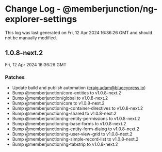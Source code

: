 # Change Log - @memberjunction/ng-explorer-settings

This log was last generated on Fri, 12 Apr 2024 16:36:26 GMT and should not be manually modified.

<!-- Start content -->

## 1.0.8-next.2

Fri, 12 Apr 2024 16:36:26 GMT

### Patches

- Update build and publish automation (craig.adam@bluecypress.io)
- Bump @memberjunction/core-entities to v1.0.8-next.2
- Bump @memberjunction/global to v1.0.8-next.2
- Bump @memberjunction/core to v1.0.8-next.2
- Bump @memberjunction/ng-container-directives to v1.0.8-next.2
- Bump @memberjunction/ng-shared to v1.0.8-next.2
- Bump @memberjunction/ng-entity-permissions to v1.0.8-next.2
- Bump @memberjunction/ng-base-forms to v1.0.8-next.2
- Bump @memberjunction/ng-entity-form-dialog to v1.0.8-next.2
- Bump @memberjunction/ng-user-view-grid to v1.0.8-next.2
- Bump @memberjunction/ng-simple-record-list to v1.0.8-next.2
- Bump @memberjunction/ng-tabstrip to v1.0.8-next.2
